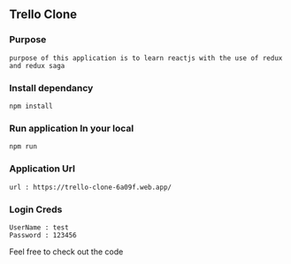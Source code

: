 ## Trello Clone

### Purpose
```
purpose of this application is to learn reactjs with the use of redux and redux saga
```
### Install dependancy
```
npm install
```

### Run application In your local 

```
npm run
```
### Application Url
``` 
url : https://trello-clone-6a09f.web.app/
```

### Login Creds
```
UserName : test
Password : 123456
```
Feel free to check out the code
